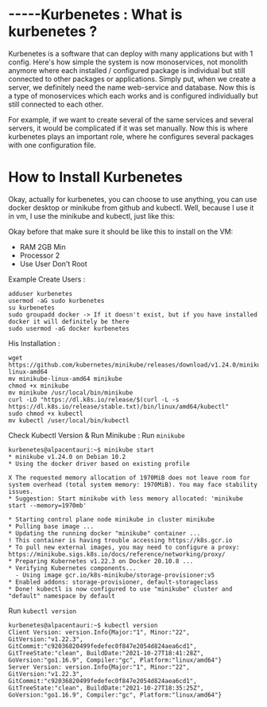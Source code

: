 -----Kurbenetes : What is kurbenetes ?
=================================
Kurbenetes is a software that can deploy with many applications but with 1 config. Here's how simple the system is now monoservices, not monolith anymore where each installed / configured package is individual but still connected to other packages or applications. Simply put, when we create a server, we definitely need the name web-service and database. Now this is a type of monoservices which each works and is configured individually but still connected to each other.

For example, if we want to create several of the same services and several servers, it would be complicated if it was set manually. Now this is where kurbenetes plays an important role, where he configures several packages with one configuration file.

How to Install Kurbenetes 
=========================
Okay, actually for kurbenetes, you can choose to use anything, you can use docker desktop or minikube from github and kubectl. Well, because I use it in vm, I use the minikube and kubectl, just like this:

Okay before that make sure it should be like this to install on the VM:
- RAM 2GB Min
- Processor 2
- Use User Don't Root

Example Create Users :
```console
adduser kurbenetes
usermod -aG sudo kurbenetes
su kurbenetes
sudo groupadd docker -> If it doesn't exist, but if you have installed docker it will definitely be there
sudo usermod -aG docker kurbenetes
```

His Installation :

```console
wget https://github.com/kubernetes/minikube/releases/download/v1.24.0/minikube-linux-amd64
mv minikube-linux-amd64 minikube
chmod +x minikube
mv minikube /usr/local/bin/minikube
curl -LO "https://dl.k8s.io/release/$(curl -L -s https://dl.k8s.io/release/stable.txt)/bin/linux/amd64/kubectl"
sudo chmod +x kubectl
mv kubectl /user/local/bin/kubectl
```

Check Kubectl Version & Run Minikube : 
Run `minikube`
```console
kurbenetes@alpacentauri:~$ minikube start
* minikube v1.24.0 on Debian 10.2
* Using the docker driver based on existing profile

X The requested memory allocation of 1970MiB does not leave room for system overhead (total system memory: 1970MiB). You may face stability issues.
* Suggestion: Start minikube with less memory allocated: 'minikube start --memory=1970mb'

* Starting control plane node minikube in cluster minikube
* Pulling base image ...
* Updating the running docker "minikube" container ...
! This container is having trouble accessing https://k8s.gcr.io
* To pull new external images, you may need to configure a proxy: https://minikube.sigs.k8s.io/docs/reference/networking/proxy/
* Preparing Kubernetes v1.22.3 on Docker 20.10.8 ...
* Verifying Kubernetes components...
  - Using image gcr.io/k8s-minikube/storage-provisioner:v5
* Enabled addons: storage-provisioner, default-storageclass
* Done! kubectl is now configured to use "minikube" cluster and "default" namespace by default
```

Run `kubectl version`
```console
kurbenetes@alpacentauri:~$ kubectl version
Client Version: version.Info{Major:"1", Minor:"22", GitVersion:"v1.22.3", GitCommit:"c92036820499fedefec0f847e2054d824aea6cd1", GitTreeState:"clean", BuildDate:"2021-10-27T18:41:28Z", GoVersion:"go1.16.9", Compiler:"gc", Platform:"linux/amd64"}
Server Version: version.Info{Major:"1", Minor:"22", GitVersion:"v1.22.3", GitCommit:"c92036820499fedefec0f847e2054d824aea6cd1", GitTreeState:"clean", BuildDate:"2021-10-27T18:35:25Z", GoVersion:"go1.16.9", Compiler:"gc", Platform:"linux/amd64"}
```
